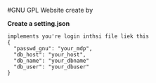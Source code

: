 #GNU GPL
Website create by 

**Create a setting.json**
```
implements you're login inthsi file liek this
{
  "passwd_gnu": "your_mdp",
  "db_host": "your_host",
  "db_name": "your_dbname"
  "db_user": "your_dbuser"
}
```
